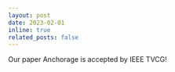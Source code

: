 ```yaml
---
layout: post
date: 2023-02-01
inline: true
related_posts: false
---
```


Our paper Anchorage is accepted by IEEE TVCG!